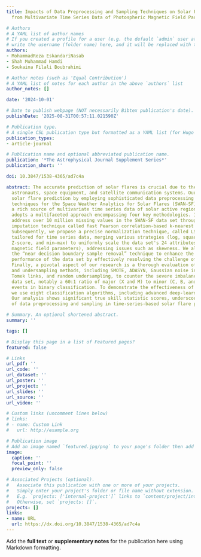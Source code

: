 ```yaml
---
title: Impacts of Data Preprocessing and Sampling Techniques on Solar Flare Prediction
  from Multivariate Time Series Data of Photospheric Magnetic Field Parameters

# Authors
# A YAML list of author names
# If you created a profile for a user (e.g. the default `admin` user at `content/authors/admin/`), 
# write the username (folder name) here, and it will be replaced with their full name and linked to their profile.
authors:
- MohammadReza EskandariNasab
- Shah Muhammad Hamdi
- Soukaina Filali Boubrahimi

# Author notes (such as 'Equal Contribution')
# A YAML list of notes for each author in the above `authors` list
author_notes: []

date: '2024-10-01'

# Date to publish webpage (NOT necessarily Bibtex publication's date).
publishDate: '2025-08-31T00:57:11.021590Z'

# Publication type.
# A single CSL publication type but formatted as a YAML list (for Hugo requirements).
publication_types:
- article-journal

# Publication name and optional abbreviated publication name.
publication: '*The Astrophysical Journal Supplement Series*'
publication_short: ''

doi: 10.3847/1538-4365/ad7c4a

abstract: The accurate prediction of solar flares is crucial due to their risks to
  astronauts, space equipment, and satellite communication systems. Our research enhances
  solar flare prediction by employing sophisticated data preprocessing and sampling
  techniques for the Space Weather Analytics for Solar Flares (SWAN-SF) data set,
  a rich source of multivariate time series data of solar active regions. Our study
  adopts a multifaceted approach encompassing four key methodologies. Initially, we
  address over 10 million missing values in the SWAN-SF data set through our innovative
  imputation technique called fast Pearson correlation-based k-nearest neighbors imputation.
  Subsequently, we propose a precise normalization technique, called LSBZM normalization,
  tailored for time series data, merging various strategies (log, square root, Box–Cox,
  Z-score, and min–max) to uniformly scale the data set's 24 attributes (photospheric
  magnetic field parameters), addressing issues such as skewness. We also explore
  the “near decision boundary sample removal” technique to enhance the classification
  performance of the data set by effectively resolving the challenge of class overlap.
  Finally, a pivotal aspect of our research is a thorough evaluation of diverse oversampling
  and undersampling methods, including SMOTE, ADASYN, Gaussian noise injection, TimeGAN,
  Tomek links, and random undersampling, to counter the severe imbalance in the SWAN-SF
  data set, notably a 60:1 ratio of major (X and M) to minor (C, B, and FQ) flaring
  events in binary classification. To demonstrate the effectiveness of our methods,
  we use eight classification algorithms, including advanced deep-learning-based architectures.
  Our analysis shows significant true skill statistic scores, underscoring the importance
  of data preprocessing and sampling in time-series-based solar flare prediction.

# Summary. An optional shortened abstract.
summary: ''

tags: []

# Display this page in a list of Featured pages?
featured: false

# Links
url_pdf: ''
url_code: ''
url_dataset: ''
url_poster: ''
url_project: ''
url_slides: ''
url_source: ''
url_video: ''

# Custom links (uncomment lines below)
# links:
# - name: Custom Link
#   url: http://example.org

# Publication image
# Add an image named `featured.jpg/png` to your page's folder then add a caption below.
image:
  caption: ''
  focal_point: ''
  preview_only: false

# Associated Projects (optional).
#   Associate this publication with one or more of your projects.
#   Simply enter your project's folder or file name without extension.
#   E.g. `projects: ['internal-project']` links to `content/project/internal-project/index.md`.
#   Otherwise, set `projects: []`.
projects: []
links:
- name: URL
  url: https://dx.doi.org/10.3847/1538-4365/ad7c4a
---
```


Add the **full text** or **supplementary notes** for the publication here using Markdown formatting.
